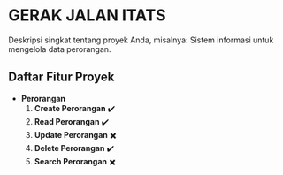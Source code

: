 # GERAK JALAN ITATS

Deskripsi singkat tentang proyek Anda, misalnya: Sistem informasi untuk mengelola data perorangan.

## Daftar Fitur Proyek

- **Perorangan**
  1. **Create Perorangan** ✔️
  2. **Read Perorangan** ✔️
  3. **Update Perorangan** ✖️
  4. **Delete Perorangan** ✔️
  5. **Search Perorangan** ✖️


